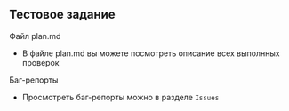 ## Тестовое задание

Файл plan.md
- В файле plan.md вы можете посмотреть описание всех выполнных проверок

Баг-репорты
- Просмотреть баг-репорты можно в разделе ```Issues```
